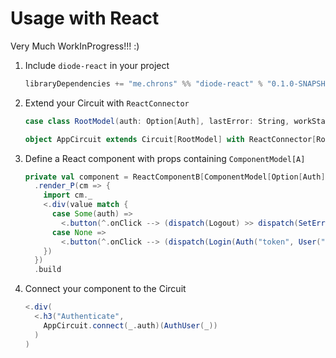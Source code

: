 # Usage with React

Very Much WorkInProgress!!! :)

1. Include `diode-react` in your project

    ```scala
    libraryDependencies += "me.chrons" %% "diode-react" % "0.1.0-SNAPSHOT"
    ```

2. Extend your Circuit with `ReactConnector`

    ```scala
    case class RootModel(auth: Option[Auth], lastError: String, workStatus: Pot[WorkStatus])
    
    object AppCircuit extends Circuit[RootModel] with ReactConnector[RootModel] {
    ```

3. Define a React component with props containing `ComponentModel[A]`

    ```scala
    private val component = ReactComponentB[ComponentModel[Option[Auth]]]("AuthUser")
      .render_P(cm => {
        import cm._
        <.div(value match {
          case Some(auth) =>
            <.button(^.onClick --> (dispatch(Logout) >> dispatch(SetError("Logged out"))), auth.user.name)
          case None =>
            <.button(^.onClick --> (dispatch(Login(Auth("token", User("id", "User Name")))) >> dispatch(SetError("Logged in"))), "Login")
        })
      })
      .build
    ```

4. Connect your component to the Circuit

    ```scala
    <.div(
      <.h3("Authenticate",
        AppCircuit.connect(_.auth)(AuthUser(_))
      )
    )
    ```
